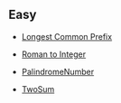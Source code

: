 
## Easy
* [Longest Common Prefix](LongestCommonPrefix/longest_common_prefix.py)
* [Roman to Integer](RomantoInteger/roman_to_integer.py)

* [PalindromeNumber](PalindromeNumber/palindrome_number.py)

* [TwoSum](TwoSum/two_sum.py)
